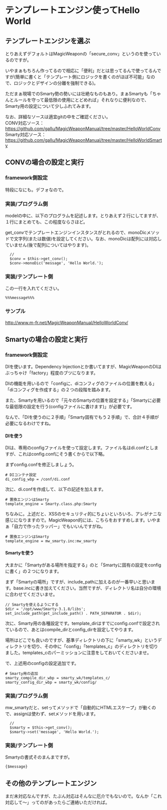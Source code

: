 # テンプレートエンジン使ってHello World

## テンプレートエンジンを選ぶ
とりあえずデフォルトはMagicWeaponの「secure_conv」というのを使っているのですが。

いやまぁもちろん作ってるので相応に「便利」だとは思ってるんで使ってるんですが(簡単に書くと「テンプレート側にロジックを書くのがほぼ不可能」なので、ロジックとデザインの分離を強制できる)。

ただまぁ現場でのSmarty勢の勢いには壮絶なものもあり。まぁSmartyも「ちゃんとルールを守って最低限の使用にとどめれば」それなりに便利なので、Smarty用の設定について少しふれてみます。

なお、詳細なソースは適宜gitの中をご確認ください。    
CONV対応ソース： <https://github.com/gallu/MagicWeaponManual/tree/master/HelloWorldConv>    
Smarty対応ソース： <https://github.com/gallu/MagicWeaponManual/tree/master/HelloWorldSmarty>    

## CONVの場合の設定と実行
### framework側設定
特段になにも。デフォなので。

### 実装/プログラム側
modelの中に、以下のプログラムを記述します。とりあえず２行にしてますが、１行にまとめても、この程度ならさほど。

get_convでテンプレートエンジンインスタンスがとれるので、monoDicメソッドで文字列(または数値)を設定してください。なお、monoDicは配列には対応していません(後で配列についてはやります)。

      //
      $conv = $this->get_conv();
      $conv->monoDic('message', 'Hello World.');


### 実装/テンプレート側
この一行を入れてください。

    %%%message%%%

### サンプル
<http://www.m-fr.net/MagicWeaponManual/HelloWorldConv/>


## Smartyの場合の設定と実行
### framework側設定
DIを使います。Dependency Injectionとか書いてますが、MagicWeaponのDIはぶっちゃけ「factory」程度のブツになります。

DIの機能を用いるので「configに、diコンフィグのファイルの位置を教える」「diコンフィグを作成する」の２つの段階を踏みます。

また、Smartyを用いるので「元々のSmartyの位置を設定する」「Smartyに必要な最低限の設定を行う(configファイルに書けます)」が必要です。

なんで、「DIを使うのに２手順」「Smarty固有でもう２手順」で、合計４手順が必要になるわけですね。

#### DIを使う
DIは、専用のconfigファイルを使って設定します。ファイル名はdi.confとしますが、これはconfig.confにそう書くからで以下略。

まずconfig.confを修正しましょう。

    # DIコンテナ設定
    di_config_wbp = /conf/di.conf

次に、di.confを作成して、以下の記述を加えます。

    # 置換エンジンはSmarty
    template_engine = Smarty.class.php:Smarty

ちなみに。上述だと、XSSのセキュリティ的にちょいといろいろ、アレがナニな感じになりますので。MagicWeapon的には、こちらをおすすめします。いやまぁ「自力で作ったラッパー」でもいいんですがね。

    # 置換エンジンはSmarty
    template_engine = mw_smarty.inc:mw_smarty

#### Smartyを使う
大まかに「Smartyがある場所を指定する」のと「Smartyに固有の設定をconfigに書く」の２つになります。

まず「Smartyの場所」ですが、include_pathに加えるのが一番早いと思います。base.incに書き加えてください。当然ですが、ディレクトリ名は自分の環境に合わせてくださいませ。

    // Smartyを使えるようにする
    $dir = '/opt/www/Smarty-3.1.8/libs';
    set_include_path(get_include_path() . PATH_SEPARATOR . $dir);

次に、Smarty用の各種設定です。template_dirはすでにconfig.confで設定されているので、あとはcompile_dirとconfig_dirを設定してやります。

場所はどこでも良いのですが、基準ディレクトリの下に「smarty_wk」というディレクトリを切り、その中に「config」「templates_c」のディレクトリを切りました。templates_cのパーミッションに注意をしておいてくださいませ。

で、上述用のconfigの設定追加です。

    # Smarty用の追加
    smarty_compile_dir_wbp = smarty_wk/templates_c/
    smarty_config_dir_wbp = smarty_wk/config/

### 実装/プログラム側
mw_smartyだと、setってメソッドで「自動的にHTMLエスケープ」が動くので、assignは使わず、setメソッドを用います。

      //
      $smarty = $this->get_conv();
      $smarty->set('message', 'Hello World.');


### 実装/テンプレート側
Smartyの書式そのまんまですが。

    {$message}

## その他のテンプレートエンジン
まだ未対応なんですが、たぶん対応はそんなに厄介でもないので。なんか「これ対応して～」ってのがあったらご連絡いただければ。
